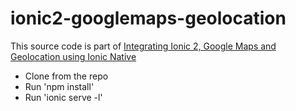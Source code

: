# ionic2-googlemaps-geolocation
This source code is part of [Integrating Ionic 2, Google Maps and Geolocation using Ionic Native](https://www.djamware.com/post/58d4ce1c80aca76428d002b8/integrating-ionic-2-google-maps-and-geolocation-using-ionic-native)

* Clone from the repo
* Run 'npm install'
* Run 'ionic serve -l'
